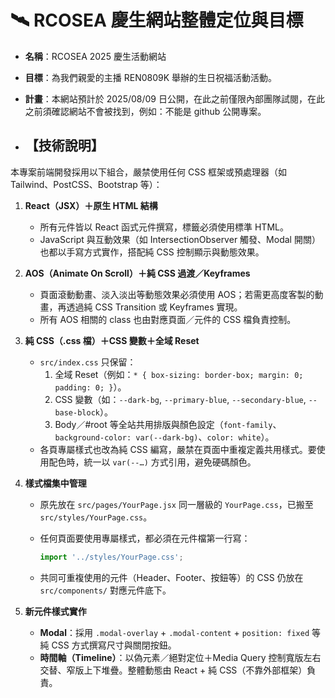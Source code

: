 # 🛰️ **RCOSEA 慶生網站整體定位與目標**

* **名稱**：RCOSEA 2025 慶生活動網站
* **目標**：為我們親愛的主播 REN0809K 舉辦的生日祝福活動活動。
* **計畫**：本網站預計於 2025/08/09 日公開，在此之前僅限內部團隊試閱，在此之前須確認網站不會被找到，例如：不能是 github 公開專案。

* ## 【技術說明】

本專案前端開發採用以下組合，嚴禁使用任何 CSS 框架或預處理器（如 Tailwind、PostCSS、Bootstrap 等）：

1. **React（JSX）＋原生 HTML 結構**

   * 所有元件皆以 React 函式元件撰寫，標籤必須使用標準 HTML。
   * JavaScript 與互動效果（如 IntersectionObserver 觸發、Modal 開關）也都以手寫方式實作，搭配純 CSS 控制顯示與動態效果。

2. **AOS（Animate On Scroll）＋純 CSS 過渡／Keyframes**

   * 頁面滾動動畫、淡入淡出等動態效果必須使用 AOS；若需更高度客製的動畫，再透過純 CSS Transition 或 Keyframes 實現。
   * 所有 AOS 相關的 class 也由對應頁面／元件的 CSS 檔負責控制。

3. **純 CSS（.css 檔）＋CSS 變數＋全域 Reset**

   * `src/index.css` 只保留：
     1. 全域 Reset（例如：`* { box-sizing: border-box; margin: 0; padding: 0; }`）。
     2. CSS 變數（如：`--dark-bg`, `--primary-blue`, `--secondary-blue`, `--base-block`）。
     3. Body／#root 等全站共用排版與顏色設定（`font-family`、`background-color: var(--dark-bg)`、`color: white`）。
   * 各頁專屬樣式也改為純 CSS 編寫，嚴禁在頁面中重複定義共用樣式。要使用配色時，統一以 `var(--…)` 方式引用，避免硬碼顏色。

4. **樣式檔集中管理**

   * 原先放在 `src/pages/YourPage.jsx` 同一層級的 `YourPage.css`，已搬至 `src/styles/YourPage.css`。
   * 任何頁面要使用專屬樣式，都必須在元件檔第一行寫：

     ```js
     import '../styles/YourPage.css';
     ```
   * 共同可重複使用的元件（Header、Footer、按鈕等）的 CSS 仍放在 `src/components/` 對應元件底下。

5. **新元件樣式實作**

   * **Modal**：採用 `.modal-overlay` + `.modal-content` + `position: fixed` 等純 CSS 方式撰寫尺寸與關閉按鈕。
   * **時間軸（Timeline）**：以偽元素／絕對定位＋Media Query 控制寬版左右交替、窄版上下堆疊。整體動態由 React + 純 CSS（不靠外部框架）負責。
